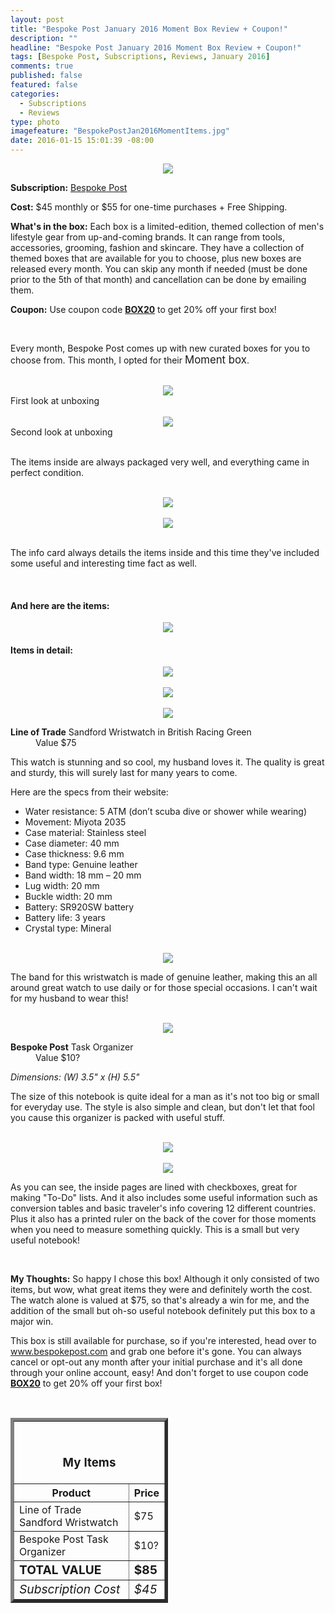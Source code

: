 ```yaml
---
layout: post
title: "Bespoke Post January 2016 Moment Box Review + Coupon!"
description: ""
headline: "Bespoke Post January 2016 Moment Box Review + Coupon!"
tags: [Bespoke Post, Subscriptions, Reviews, January 2016]
comments: true
published: false
featured: false
categories: 
  - Subscriptions
  - Reviews
type: photo
imagefeature: "BespokePostJan2016MomentItems.jpg"
date: 2016-01-15 15:01:39 -08:00
---
```


<center><a href="https://bespokepost.com/r/a0325928" target="_blank">
<img src="/images/BespokePostJan2016MomentBox.jpg" border="0" style="border:none;max-width:100%;" />
</a></center>
<p><b>Subscription:</b> <a href="http://bespoke.evyy.net/c/164125/70438/1804" target="_blank">Bespoke Post</a></p>
<p><b>Cost:</b> $45 monthly or $55 for one-time purchases + Free Shipping.</p>
<p><b>What's in the box:</b> Each box is a limited-edition, themed collection of men's lifestyle gear from up-and-coming brands. It can range from tools, accessories, grooming, fashion and skincare. They have a collection of themed boxes that are available for you to choose, plus new boxes are released every month. You can skip any month if needed (must be done prior to the 5th of that month) and cancellation can be done by emailing them.</p>
<p><b>Coupon:</b> Use coupon code <a href="https://bespokepost.com/r/a0325928" target="_blank"><b>BOX20</b></a> to get 20% off your first box!</p>
<br>

<p>Every month, Bespoke Post comes up with new curated boxes for you to choose from. This month, I opted for their <big>Moment box</big>.</p>

<br>

<center><a href="https://bespokepost.com/r/a0325928" target="_blank">
<img src="/images/BespokePostJan2016MomentOpenBox.jpg" border="0" style="border:none;max-width:100%;" />
</a></center>
<figcaption>First look at unboxing</figcaption>

<br>

<center><a href="https://bespokepost.com/r/a0325928" target="_blank">
<img src="/images/BespokePostJan2016MomentOpenBox2.jpg" border="0" style="border:none;max-width:100%;" />
</a></center>
<figcaption>Second look at unboxing</figcaption>

<br>

<p>The items inside are always packaged very well, and everything came in perfect condition.</p>
<br>

<center><a href="https://bespokepost.com/r/a0325928" target="_blank">
<img src="/images/BespokePostJan2016MomentInfo.jpg" border="0" style="border:none;max-width:100%;" />
</a></center>

<br>

<center><a href="https://bespokepost.com/r/a0325928" target="_blank">
<img src="/images/BespokePostJan2016MomentInfo2.jpg" border="0" style="border:none;max-width:100%;" />
</a></center>

<br>

<p>The info card always details the items inside and this time they've included some useful and interesting time fact as well.</p>

<br>

<H4>And here are the items:</H4>
<center><a href="https://bespokepost.com/r/a0325928" target="_blank">
<img src="/images/BespokePostJan2016MomentItems.jpg" border="0" style="border:none;max-width:100%;" />
</a></center>

<p><H4>Items in detail:</H4></p>

<center><a href="https://bespokepost.com/r/a0325928" target="_blank">
<img src="/images/BespokePostJan2016MomentLineOfTradeSandfordWristwatch.jpg" border="0" style="border:none;max-width:100%;" />
</a></center>

<br>

<center><a href="https://bespokepost.com/r/a0325928" target="_blank">
<img src="/images/BespokePostJan2016MomentLineOfTradeSandfordWristwatch2.jpg" border="0" style="border:none;max-width:100%;" />
</a></center>

<br>

<center><a href="https://bespokepost.com/r/a0325928" target="_blank">
<img src="/images/BespokePostJan2016MomentLineOfTradeSandfordWristwatch3.jpg" border="0" style="border:none;max-width:100%;" />
</a></center>

<DL>
<DT><b>Line of Trade</b> Sandford Wristwatch in British Racing Green</DT>
<DD>Value $75</DD>
</DL>

<p>This watch is stunning and so cool, my husband loves it. The quality is great and sturdy, this will surely last for many years to come.</p>

<p>Here are the specs from their website:</p>
<ul>
<li>Water resistance: 5 ATM (don’t scuba dive or shower while wearing)</li>
<li>Movement: Miyota 2035</li>
<li>Case material: Stainless steel</li>
<li>Case diameter: 40 mm</li>
<li>Case thickness: 9.6 mm</li>
<li>Band type: Genuine leather</li>
<li>Band width: 18 mm – 20 mm</li>
<li>Lug width: 20 mm</li>
<li>Buckle width: 20 mm</li>
<li>Battery: SR920SW battery</li>
<li>Battery life: 3 years</li>
<li>Crystal type: Mineral</li>
</ul>

<br>

<center><a href="https://bespokepost.com/r/a0325928" target="_blank">
<img src="/images/BespokePostJan2016MomentLineOfTradeSandfordWristwatch4.jpg" border="0" style="border:none;max-width:100%;" />
</a></center>

<p>The band for this wristwatch is made of genuine leather, making this an all around great watch to use daily or for those special occasions. I can't wait for my husband to wear this!</p>

<br>

<center><a href="https://bespokepost.com/r/a0325928" target="_blank">
<img src="/images/BespokePostJan2016MomentTaskOrganizer.jpg" border="0" style="border:none;max-width:100%;" />
</a></center>

<DL>
<DT><b>Bespoke Post</b> Task Organizer</DT>
<DD>Value $10?</DD>
</DL>

<p><i>Dimensions: (W) 3.5" x (H) 5.5"</i></p>

<p>The size of this notebook is quite ideal for a man as it's not too big or small for everyday use. The style is also simple and clean, but don't let that fool you cause this organizer is packed with useful stuff.</p>

<br>

<center><a href="https://bespokepost.com/r/a0325928" target="_blank">
<img src="/images/BespokePostJan2016MomentTaskOrganizer2.jpg" border="0" style="border:none;max-width:100%;" />
</a></center>

<br>

<center><a href="https://bespokepost.com/r/a0325928" target="_blank">
<img src="/images/BespokePostJan2016MomentTaskOrganizer3.jpg" border="0" style="border:none;max-width:100%;" />
</a></center>

<p>As you can see, the inside pages are lined with checkboxes, great for making "To-Do" lists. And it also includes some useful information such as conversion tables and basic traveler's info covering 12 different countries. Plus it also has a printed ruler on the back of the cover for those moments when you need to measure something quickly. This is a small but very useful notebook!</p>

<br>

<p><i class="icon-exclamation-sign"></i><b> My Thoughts:</b> So happy I chose this box! Although it only consisted of two items, but wow, what great items they were and definitely worth the cost. The watch alone is valued at $75, so that's already a win for me, and the addition of the small but oh-so useful notebook definitely put this box to a major win.</p>

<p>This box is still available for purchase, so if you're interested, head over to <a href="https://bespokepost.com/r/a0325928" target="_blank">www.bespokepost.com</a> and grab one before it's gone. You can always cancel or opt-out any month after your initial purchase and it's all done through your online account, easy! And don't forget to use coupon code <a href="https://bespokepost.com/r/a0325928" target="_blank"><b>BOX20</b></a> to get 20% off your first box!</p>

<br>

<TABLE  BORDER="5" style="width:50%">
   <TR>
      <TH COLSPAN="2">
         <H3><BR><center>My Items</center></H3>
      </TH>
   </TR>
      <TH>Product</TH>
      <TH>Price</TH>
  <TR>
      <TD>Line of Trade Sandford Wristwatch</TD>
      <TD>$75</TD>
   </TR>
   <TR>
      <TD>Bespoke Post Task Organizer</TD>
      <TD>$10?</TD>
   </TR>
   <TR>
      <TD><b><big>TOTAL VALUE</big></b></TD>
      <TD><b><big>$85</big></b></TD>
   </TR>
   <TR>
      <TD><i><big>Subscription Cost</big></i></TD>
      <TD><i><big>$45</big></i></TD>
   </TR>
</TABLE>
